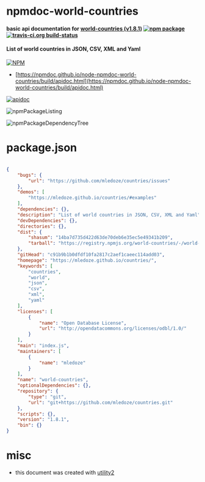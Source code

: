 # npmdoc-world-countries

#### basic api documentation for  [world-countries (v1.8.1)](https://mledoze.github.io/countries/)  [![npm package](https://img.shields.io/npm/v/npmdoc-world-countries.svg?style=flat-square)](https://www.npmjs.org/package/npmdoc-world-countries) [![travis-ci.org build-status](https://api.travis-ci.org/npmdoc/node-npmdoc-world-countries.svg)](https://travis-ci.org/npmdoc/node-npmdoc-world-countries)

#### List of world countries in JSON, CSV, XML and Yaml

[![NPM](https://nodei.co/npm/world-countries.png?downloads=true&downloadRank=true&stars=true)](https://www.npmjs.com/package/world-countries)

- [https://npmdoc.github.io/node-npmdoc-world-countries/build/apidoc.html](https://npmdoc.github.io/node-npmdoc-world-countries/build/apidoc.html)

[![apidoc](https://npmdoc.github.io/node-npmdoc-world-countries/build/screenCapture.buildCi.browser.%252Ftmp%252Fbuild%252Fapidoc.html.png)](https://npmdoc.github.io/node-npmdoc-world-countries/build/apidoc.html)

![npmPackageListing](https://npmdoc.github.io/node-npmdoc-world-countries/build/screenCapture.npmPackageListing.svg)

![npmPackageDependencyTree](https://npmdoc.github.io/node-npmdoc-world-countries/build/screenCapture.npmPackageDependencyTree.svg)



# package.json

```json

{
    "bugs": {
        "url": "https://github.com/mledoze/countries/issues"
    },
    "demos": [
        "https://mledoze.github.io/countries/#examples"
    ],
    "dependencies": {},
    "description": "List of world countries in JSON, CSV, XML and Yaml",
    "devDependencies": {},
    "directories": {},
    "dist": {
        "shasum": "14ba7d735d422d63de70deb6e35ec5e49341b209",
        "tarball": "https://registry.npmjs.org/world-countries/-/world-countries-1.8.1.tgz"
    },
    "gitHead": "c91b9b1b0dfdf10fa2817c2aef1caeec114add03",
    "homepage": "https://mledoze.github.io/countries/",
    "keywords": [
        "countries",
        "world",
        "json",
        "csv",
        "xml",
        "yaml"
    ],
    "licenses": [
        {
            "name": "Open Database License",
            "url": "http://opendatacommons.org/licenses/odbl/1.0/"
        }
    ],
    "main": "index.js",
    "maintainers": [
        {
            "name": "mledoze"
        }
    ],
    "name": "world-countries",
    "optionalDependencies": {},
    "repository": {
        "type": "git",
        "url": "git+https://github.com/mledoze/countries.git"
    },
    "scripts": {},
    "version": "1.8.1",
    "bin": {}
}
```



# misc
- this document was created with [utility2](https://github.com/kaizhu256/node-utility2)
